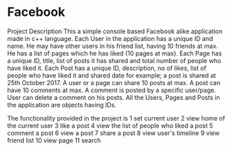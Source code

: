 # Facebook


Project Description This a simple console based Facebook alike application made in c++ language. 
Each User in the application has a unique ID and name. He may have other users in his friend list, having 10 friends at max. 
He has a list of pages which he has liked (10 pages at max). Each Page has a unique ID, title, list of posts it has shared and total number of people who have liked it. 
Each Post has a unique ID, description, no of likes, list of people who have liked it and shared date for example; a post is shared at 25th October 2017. 
A user or a page can share 10 posts at max. A post can have 10 comments at max.
A comment is posted by a specific user/page. User can delete a comment on his posts. All the Users, Pages and Posts in the application are objects having IDs.

The functionality provided in the project is
1 set current user 
2 view home of the current user 
3 like a post 
4 view the list of people who liked a post 
5 comment a post 
6 view a post 
7 share a post 
8 view user's timeline 
9 view friend list 
10 view page 
11 search
